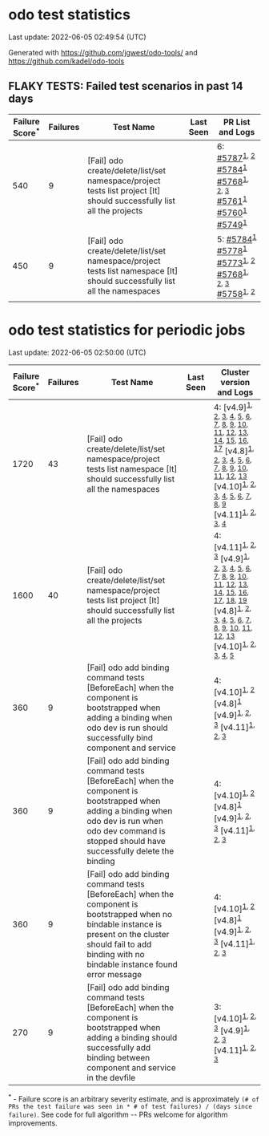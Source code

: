 # odo test statistics
Last update: 2022-06-05 02:49:54 (UTC)

Generated with https://github.com/jgwest/odo-tools/ and https://github.com/kadel/odo-tools
## FLAKY TESTS: Failed test scenarios in past 14 days
| Failure Score<sup>*</sup> | Failures | Test Name | Last Seen | PR List and Logs 
|---|---|---|---|---|
| 540 | 9 | [Fail] odo create/delete/list/set namespace/project tests list project [It] should successfully list all the projects  |  | 6: [#5787](https://github.com/openshift/odo/pull/5787)<sup>[1](https://storage.googleapis.com/origin-ci-test/pr-logs/pull/openshift_odo/5787/pull-ci-redhat-developer-odo-main-v4.10-integration-e2e/1532644696872980480/build-log.txt), [2](https://storage.googleapis.com/origin-ci-test/pr-logs/pull/openshift_odo/5787/pull-ci-redhat-developer-odo-main-v4.10-integration-e2e/1532392793849204736/build-log.txt)</sup> [#5784](https://github.com/openshift/odo/pull/5784)<sup>[1](https://storage.googleapis.com/origin-ci-test/pr-logs/pull/openshift_odo/5784/pull-ci-redhat-developer-odo-main-v4.10-integration-e2e/1532090437098016768/build-log.txt)</sup> [#5768](https://github.com/openshift/odo/pull/5768)<sup>[1](https://storage.googleapis.com/origin-ci-test/pr-logs/pull/openshift_odo/5768/pull-ci-redhat-developer-odo-main-v4.10-integration-e2e/1532647050619916288/build-log.txt), [2](https://storage.googleapis.com/origin-ci-test/pr-logs/pull/openshift_odo/5768/pull-ci-redhat-developer-odo-main-v4.10-integration-e2e/1532349363072798720/build-log.txt), [3](https://storage.googleapis.com/origin-ci-test/pr-logs/pull/openshift_odo/5768/pull-ci-redhat-developer-odo-main-v4.10-integration-e2e/1531577577636892672/build-log.txt)</sup> [#5761](https://github.com/openshift/odo/pull/5761)<sup>[1](https://storage.googleapis.com/origin-ci-test/pr-logs/pull/openshift_odo/5761/pull-ci-redhat-developer-odo-main-v4.10-integration-e2e/1529028827576012800/build-log.txt)</sup> [#5760](https://github.com/openshift/odo/pull/5760)<sup>[1](https://storage.googleapis.com/origin-ci-test/pr-logs/pull/openshift_odo/5760/pull-ci-redhat-developer-odo-main-v4.10-integration-e2e/1532725308787003392/build-log.txt)</sup> [#5749](https://github.com/openshift/odo/pull/5749)<sup>[1](https://storage.googleapis.com/origin-ci-test/pr-logs/pull/openshift_odo/5749/pull-ci-redhat-developer-odo-main-v4.10-integration-e2e/1532372374639349760/build-log.txt)</sup> 
| 450 | 9 | [Fail] odo create/delete/list/set namespace/project tests list namespace [It] should successfully list all the namespaces  |  | 5: [#5784](https://github.com/openshift/odo/pull/5784)<sup>[1](https://storage.googleapis.com/origin-ci-test/pr-logs/pull/openshift_odo/5784/pull-ci-redhat-developer-odo-main-v4.10-integration-e2e/1532090437098016768/build-log.txt)</sup> [#5778](https://github.com/openshift/odo/pull/5778)<sup>[1](https://storage.googleapis.com/origin-ci-test/pr-logs/pull/openshift_odo/5778/pull-ci-redhat-developer-odo-main-v4.10-integration-e2e/1531902001368010752/build-log.txt)</sup> [#5773](https://github.com/openshift/odo/pull/5773)<sup>[1](https://storage.googleapis.com/origin-ci-test/pr-logs/pull/openshift_odo/5773/pull-ci-redhat-developer-odo-main-v4.10-integration-e2e/1531543543372320768/build-log.txt), [2](https://storage.googleapis.com/origin-ci-test/pr-logs/pull/openshift_odo/5773/pull-ci-redhat-developer-odo-main-v4.10-integration-e2e/1531240450881490944/build-log.txt)</sup> [#5768](https://github.com/openshift/odo/pull/5768)<sup>[1](https://storage.googleapis.com/origin-ci-test/pr-logs/pull/openshift_odo/5768/pull-ci-redhat-developer-odo-main-v4.10-integration-e2e/1531554240701403136/build-log.txt), [2](https://storage.googleapis.com/origin-ci-test/pr-logs/pull/openshift_odo/5768/pull-ci-redhat-developer-odo-main-v4.10-integration-e2e/1532349363072798720/build-log.txt), [3](https://storage.googleapis.com/origin-ci-test/pr-logs/pull/openshift_odo/5768/pull-ci-redhat-developer-odo-main-v4.10-integration-e2e/1532773761558777856/build-log.txt)</sup> [#5758](https://github.com/openshift/odo/pull/5758)<sup>[1](https://storage.googleapis.com/origin-ci-test/pr-logs/pull/openshift_odo/5758/pull-ci-redhat-developer-odo-main-v4.10-integration-e2e/1528669549111545856/build-log.txt), [2](https://storage.googleapis.com/origin-ci-test/pr-logs/pull/openshift_odo/5758/pull-ci-redhat-developer-odo-main-v4.10-integration-e2e/1528957379163459584/build-log.txt)</sup> 


# odo test statistics for periodic jobs
Last update: 2022-06-05 02:50:00 (UTC)

| Failure Score<sup>*</sup> | Failures | Test Name | Last Seen | Cluster version and Logs 
|---|---|---|---|---|
| 1720 | 43 | [Fail] odo create/delete/list/set namespace/project tests list namespace [It] should successfully list all the namespaces  |  | 4: [v4.9]<sup>[1](https://storage.googleapis.com/origin-ci-test/logs/periodic-ci-redhat-developer-odo-main-v4.9-integration-e2e-periodic/1533146760002670592/build-log.txt), [2](https://storage.googleapis.com/origin-ci-test/logs/periodic-ci-redhat-developer-odo-main-v4.9-integration-e2e-periodic/1530972480393449472/build-log.txt), [3](https://storage.googleapis.com/origin-ci-test/logs/periodic-ci-redhat-developer-odo-main-v4.9-integration-e2e-periodic/1532603256805527552/build-log.txt), [4](https://storage.googleapis.com/origin-ci-test/logs/periodic-ci-redhat-developer-odo-main-v4.9-integration-e2e-periodic/1529251215131545600/build-log.txt), [5](https://storage.googleapis.com/origin-ci-test/logs/periodic-ci-redhat-developer-odo-main-v4.9-integration-e2e-periodic/1528798112200527872/build-log.txt), [6](https://storage.googleapis.com/origin-ci-test/logs/periodic-ci-redhat-developer-odo-main-v4.9-integration-e2e-periodic/1532422082527236096/build-log.txt), [7](https://storage.googleapis.com/origin-ci-test/logs/periodic-ci-redhat-developer-odo-main-v4.9-integration-e2e-periodic/1532150422519681024/build-log.txt), [8](https://storage.googleapis.com/origin-ci-test/logs/periodic-ci-redhat-developer-odo-main-v4.9-integration-e2e-periodic/1529341721912020992/build-log.txt), [9](https://storage.googleapis.com/origin-ci-test/logs/periodic-ci-redhat-developer-odo-main-v4.9-integration-e2e-periodic/1530610091537993728/build-log.txt), [10](https://storage.googleapis.com/origin-ci-test/logs/periodic-ci-redhat-developer-odo-main-v4.9-integration-e2e-periodic/1531606730046181376/build-log.txt), [11](https://storage.googleapis.com/origin-ci-test/logs/periodic-ci-redhat-developer-odo-main-v4.9-integration-e2e-periodic/1531968959878795264/build-log.txt), [12](https://storage.googleapis.com/origin-ci-test/logs/periodic-ci-redhat-developer-odo-main-v4.9-integration-e2e-periodic/1528979263741497344/build-log.txt), [13](https://storage.googleapis.com/origin-ci-test/logs/periodic-ci-redhat-developer-odo-main-v4.9-integration-e2e-periodic/1532331539856101376/build-log.txt), [14](https://storage.googleapis.com/origin-ci-test/logs/periodic-ci-redhat-developer-odo-main-v4.9-integration-e2e-periodic/1531063219462868992/build-log.txt), [15](https://storage.googleapis.com/origin-ci-test/logs/periodic-ci-redhat-developer-odo-main-v4.9-integration-e2e-periodic/1528616906225881088/build-log.txt), [16](https://storage.googleapis.com/origin-ci-test/logs/periodic-ci-redhat-developer-odo-main-v4.9-integration-e2e-periodic/1528888864834326528/build-log.txt), [17](https://storage.googleapis.com/origin-ci-test/logs/periodic-ci-redhat-developer-odo-main-v4.9-integration-e2e-periodic/1531244327945113600/build-log.txt)</sup> [v4.8]<sup>[1](https://storage.googleapis.com/origin-ci-test/logs/periodic-ci-redhat-developer-odo-main-v4.8-integration-e2e-periodic/1531787851279110144/build-log.txt), [2](https://storage.googleapis.com/origin-ci-test/logs/periodic-ci-redhat-developer-odo-main-v4.8-integration-e2e-periodic/1528435716638380032/build-log.txt), [3](https://storage.googleapis.com/origin-ci-test/logs/periodic-ci-redhat-developer-odo-main-v4.8-integration-e2e-periodic/1530066448628584448/build-log.txt), [4](https://storage.googleapis.com/origin-ci-test/logs/periodic-ci-redhat-developer-odo-main-v4.8-integration-e2e-periodic/1530881922224361472/build-log.txt), [5](https://storage.googleapis.com/origin-ci-test/logs/periodic-ci-redhat-developer-odo-main-v4.8-integration-e2e-periodic/1529613555232411648/build-log.txt), [6](https://storage.googleapis.com/origin-ci-test/logs/periodic-ci-redhat-developer-odo-main-v4.8-integration-e2e-periodic/1530338306275938304/build-log.txt), [7](https://storage.googleapis.com/origin-ci-test/logs/periodic-ci-redhat-developer-odo-main-v4.8-integration-e2e-periodic/1532331539436670976/build-log.txt), [8](https://storage.googleapis.com/origin-ci-test/logs/periodic-ci-redhat-developer-odo-main-v4.8-integration-e2e-periodic/1529704021630128128/build-log.txt), [9](https://storage.googleapis.com/origin-ci-test/logs/periodic-ci-redhat-developer-odo-main-v4.8-integration-e2e-periodic/1530610090690744320/build-log.txt), [10](https://storage.googleapis.com/origin-ci-test/logs/periodic-ci-redhat-developer-odo-main-v4.8-integration-e2e-periodic/1530247591793528832/build-log.txt), [11](https://storage.googleapis.com/origin-ci-test/logs/periodic-ci-redhat-developer-odo-main-v4.8-integration-e2e-periodic/1529069916303396864/build-log.txt), [12](https://storage.googleapis.com/origin-ci-test/logs/periodic-ci-redhat-developer-odo-main-v4.8-integration-e2e-periodic/1529251214305267712/build-log.txt), [13](https://storage.googleapis.com/origin-ci-test/logs/periodic-ci-redhat-developer-odo-main-v4.8-integration-e2e-periodic/1532422081596100608/build-log.txt)</sup> [v4.10]<sup>[1](https://storage.googleapis.com/origin-ci-test/logs/periodic-ci-redhat-developer-odo-main-v4.10-integration-e2e-periodic/1530247590065475584/build-log.txt), [2](https://storage.googleapis.com/origin-ci-test/logs/periodic-ci-redhat-developer-odo-main-v4.10-integration-e2e-periodic/1529160471616163840/build-log.txt), [3](https://storage.googleapis.com/origin-ci-test/logs/periodic-ci-redhat-developer-odo-main-v4.10-integration-e2e-periodic/1530157106710188032/build-log.txt), [4](https://storage.googleapis.com/origin-ci-test/logs/periodic-ci-redhat-developer-odo-main-v4.10-integration-e2e-periodic/1530972477902032896/build-log.txt), [5](https://storage.googleapis.com/origin-ci-test/logs/periodic-ci-redhat-developer-odo-main-v4.10-integration-e2e-periodic/1528979261149417472/build-log.txt), [6](https://storage.googleapis.com/origin-ci-test/logs/periodic-ci-redhat-developer-odo-main-v4.10-integration-e2e-periodic/1533237501500592128/build-log.txt), [7](https://storage.googleapis.com/origin-ci-test/logs/periodic-ci-redhat-developer-odo-main-v4.10-integration-e2e-periodic/1532875206496882688/build-log.txt), [8](https://storage.googleapis.com/origin-ci-test/logs/periodic-ci-redhat-developer-odo-main-v4.10-integration-e2e-periodic/1530066446934085632/build-log.txt), [9](https://storage.googleapis.com/origin-ci-test/logs/periodic-ci-redhat-developer-odo-main-v4.10-integration-e2e-periodic/1531606726669766656/build-log.txt)</sup> [v4.11]<sup>[1](https://storage.googleapis.com/origin-ci-test/logs/periodic-ci-redhat-developer-odo-main-v4.11-integration-e2e-periodic/1531787850448637952/build-log.txt), [2](https://storage.googleapis.com/origin-ci-test/logs/periodic-ci-redhat-developer-odo-main-v4.11-integration-e2e-periodic/1532603255136194560/build-log.txt), [3](https://storage.googleapis.com/origin-ci-test/logs/periodic-ci-redhat-developer-odo-main-v4.11-integration-e2e-periodic/1531244326472912896/build-log.txt), [4](https://storage.googleapis.com/origin-ci-test/logs/periodic-ci-redhat-developer-odo-main-v4.11-integration-e2e-periodic/1529432369650470912/build-log.txt)</sup> 
| 1600 | 40 | [Fail] odo create/delete/list/set namespace/project tests list project [It] should successfully list all the projects  |  | 4: [v4.11]<sup>[1](https://storage.googleapis.com/origin-ci-test/logs/periodic-ci-redhat-developer-odo-main-v4.11-integration-e2e-periodic/1530428889212391424/build-log.txt), [2](https://storage.googleapis.com/origin-ci-test/logs/periodic-ci-redhat-developer-odo-main-v4.11-integration-e2e-periodic/1532784461576409088/build-log.txt), [3](https://storage.googleapis.com/origin-ci-test/logs/periodic-ci-redhat-developer-odo-main-v4.11-integration-e2e-periodic/1530791275798728704/build-log.txt)</sup> [v4.9]<sup>[1](https://storage.googleapis.com/origin-ci-test/logs/periodic-ci-redhat-developer-odo-main-v4.9-integration-e2e-periodic/1533146760002670592/build-log.txt), [2](https://storage.googleapis.com/origin-ci-test/logs/periodic-ci-redhat-developer-odo-main-v4.9-integration-e2e-periodic/1533237504860229632/build-log.txt), [3](https://storage.googleapis.com/origin-ci-test/logs/periodic-ci-redhat-developer-odo-main-v4.9-integration-e2e-periodic/1532059536884502528/build-log.txt), [4](https://storage.googleapis.com/origin-ci-test/logs/periodic-ci-redhat-developer-odo-main-v4.9-integration-e2e-periodic/1528435717460463616/build-log.txt), [5](https://storage.googleapis.com/origin-ci-test/logs/periodic-ci-redhat-developer-odo-main-v4.9-integration-e2e-periodic/1530247592640778240/build-log.txt), [6](https://storage.googleapis.com/origin-ci-test/logs/periodic-ci-redhat-developer-odo-main-v4.9-integration-e2e-periodic/1530881922635403264/build-log.txt), [7](https://storage.googleapis.com/origin-ci-test/logs/periodic-ci-redhat-developer-odo-main-v4.9-integration-e2e-periodic/1531425615276675072/build-log.txt), [8](https://storage.googleapis.com/origin-ci-test/logs/periodic-ci-redhat-developer-odo-main-v4.9-integration-e2e-periodic/1528254518620327936/build-log.txt), [9](https://storage.googleapis.com/origin-ci-test/logs/periodic-ci-redhat-developer-odo-main-v4.9-integration-e2e-periodic/1528798112200527872/build-log.txt), [10](https://storage.googleapis.com/origin-ci-test/logs/periodic-ci-redhat-developer-odo-main-v4.9-integration-e2e-periodic/1532422082527236096/build-log.txt), [11](https://storage.googleapis.com/origin-ci-test/logs/periodic-ci-redhat-developer-odo-main-v4.9-integration-e2e-periodic/1529341721912020992/build-log.txt), [12](https://storage.googleapis.com/origin-ci-test/logs/periodic-ci-redhat-developer-odo-main-v4.9-integration-e2e-periodic/1530610091537993728/build-log.txt), [13](https://storage.googleapis.com/origin-ci-test/logs/periodic-ci-redhat-developer-odo-main-v4.9-integration-e2e-periodic/1531606730046181376/build-log.txt), [14](https://storage.googleapis.com/origin-ci-test/logs/periodic-ci-redhat-developer-odo-main-v4.9-integration-e2e-periodic/1531968959878795264/build-log.txt), [15](https://storage.googleapis.com/origin-ci-test/logs/periodic-ci-redhat-developer-odo-main-v4.9-integration-e2e-periodic/1528979263741497344/build-log.txt), [16](https://storage.googleapis.com/origin-ci-test/logs/periodic-ci-redhat-developer-odo-main-v4.9-integration-e2e-periodic/1530519535969374208/build-log.txt), [17](https://storage.googleapis.com/origin-ci-test/logs/periodic-ci-redhat-developer-odo-main-v4.9-integration-e2e-periodic/1531697191771443200/build-log.txt), [18](https://storage.googleapis.com/origin-ci-test/logs/periodic-ci-redhat-developer-odo-main-v4.9-integration-e2e-periodic/1531063219462868992/build-log.txt), [19](https://storage.googleapis.com/origin-ci-test/logs/periodic-ci-redhat-developer-odo-main-v4.9-integration-e2e-periodic/1531244327945113600/build-log.txt)</sup> [v4.8]<sup>[1](https://storage.googleapis.com/origin-ci-test/logs/periodic-ci-redhat-developer-odo-main-v4.8-integration-e2e-periodic/1531606729182154752/build-log.txt), [2](https://storage.googleapis.com/origin-ci-test/logs/periodic-ci-redhat-developer-odo-main-v4.8-integration-e2e-periodic/1528435716638380032/build-log.txt), [3](https://storage.googleapis.com/origin-ci-test/logs/periodic-ci-redhat-developer-odo-main-v4.8-integration-e2e-periodic/1530791276625006592/build-log.txt), [4](https://storage.googleapis.com/origin-ci-test/logs/periodic-ci-redhat-developer-odo-main-v4.8-integration-e2e-periodic/1532512806220337152/build-log.txt), [5](https://storage.googleapis.com/origin-ci-test/logs/periodic-ci-redhat-developer-odo-main-v4.8-integration-e2e-periodic/1533237503169925120/build-log.txt), [6](https://storage.googleapis.com/origin-ci-test/logs/periodic-ci-redhat-developer-odo-main-v4.8-integration-e2e-periodic/1529613555232411648/build-log.txt), [7](https://storage.googleapis.com/origin-ci-test/logs/periodic-ci-redhat-developer-odo-main-v4.8-integration-e2e-periodic/1532784463245742080/build-log.txt), [8](https://storage.googleapis.com/origin-ci-test/logs/periodic-ci-redhat-developer-odo-main-v4.8-integration-e2e-periodic/1533056203452583936/build-log.txt), [9](https://storage.googleapis.com/origin-ci-test/logs/periodic-ci-redhat-developer-odo-main-v4.8-integration-e2e-periodic/1529341721085743104/build-log.txt), [10](https://storage.googleapis.com/origin-ci-test/logs/periodic-ci-redhat-developer-odo-main-v4.8-integration-e2e-periodic/1529432370510303232/build-log.txt), [11](https://storage.googleapis.com/origin-ci-test/logs/periodic-ci-redhat-developer-odo-main-v4.8-integration-e2e-periodic/1530428890055446528/build-log.txt), [12](https://storage.googleapis.com/origin-ci-test/logs/periodic-ci-redhat-developer-odo-main-v4.8-integration-e2e-periodic/1528526466545881088/build-log.txt), [13](https://storage.googleapis.com/origin-ci-test/logs/periodic-ci-redhat-developer-odo-main-v4.8-integration-e2e-periodic/1532422081596100608/build-log.txt)</sup> [v4.10]<sup>[1](https://storage.googleapis.com/origin-ci-test/logs/periodic-ci-redhat-developer-odo-main-v4.10-integration-e2e-periodic/1531425612793647104/build-log.txt), [2](https://storage.googleapis.com/origin-ci-test/logs/periodic-ci-redhat-developer-odo-main-v4.10-integration-e2e-periodic/1531878300287242240/build-log.txt), [3](https://storage.googleapis.com/origin-ci-test/logs/periodic-ci-redhat-developer-odo-main-v4.10-integration-e2e-periodic/1532603254326693888/build-log.txt), [4](https://storage.googleapis.com/origin-ci-test/logs/periodic-ci-redhat-developer-odo-main-v4.10-integration-e2e-periodic/1530157106710188032/build-log.txt), [5](https://storage.googleapis.com/origin-ci-test/logs/periodic-ci-redhat-developer-odo-main-v4.10-integration-e2e-periodic/1531697188755738624/build-log.txt)</sup> 
| 360 | 9 | [Fail] odo add binding command tests [BeforeEach] when the component is bootstrapped when adding a binding when odo dev is run should successfully bind component and service  |  | 4: [v4.10]<sup>[1](https://storage.googleapis.com/origin-ci-test/logs/periodic-ci-redhat-developer-odo-main-v4.10-integration-e2e-periodic/1528254516086968320/build-log.txt), [2](https://storage.googleapis.com/origin-ci-test/logs/periodic-ci-redhat-developer-odo-main-v4.10-integration-e2e-periodic/1528435714901938176/build-log.txt)</sup> [v4.8]<sup>[1](https://storage.googleapis.com/origin-ci-test/logs/periodic-ci-redhat-developer-odo-main-v4.8-integration-e2e-periodic/1528435716638380032/build-log.txt)</sup> [v4.9]<sup>[1](https://storage.googleapis.com/origin-ci-test/logs/periodic-ci-redhat-developer-odo-main-v4.9-integration-e2e-periodic/1528345159568199680/build-log.txt), [2](https://storage.googleapis.com/origin-ci-test/logs/periodic-ci-redhat-developer-odo-main-v4.9-integration-e2e-periodic/1528435717460463616/build-log.txt), [3](https://storage.googleapis.com/origin-ci-test/logs/periodic-ci-redhat-developer-odo-main-v4.9-integration-e2e-periodic/1528254518620327936/build-log.txt)</sup> [v4.11]<sup>[1](https://storage.googleapis.com/origin-ci-test/logs/periodic-ci-redhat-developer-odo-main-v4.11-integration-e2e-periodic/1528435715736604672/build-log.txt), [2](https://storage.googleapis.com/origin-ci-test/logs/periodic-ci-redhat-developer-odo-main-v4.11-integration-e2e-periodic/1532422080765628416/build-log.txt), [3](https://storage.googleapis.com/origin-ci-test/logs/periodic-ci-redhat-developer-odo-main-v4.11-integration-e2e-periodic/1532240879635402752/build-log.txt)</sup> 
| 360 | 9 | [Fail] odo add binding command tests [BeforeEach] when the component is bootstrapped when adding a binding when odo dev is run when odo dev command is stopped should have successfully delete the binding  |  | 4: [v4.10]<sup>[1](https://storage.googleapis.com/origin-ci-test/logs/periodic-ci-redhat-developer-odo-main-v4.10-integration-e2e-periodic/1528254516086968320/build-log.txt), [2](https://storage.googleapis.com/origin-ci-test/logs/periodic-ci-redhat-developer-odo-main-v4.10-integration-e2e-periodic/1528435714901938176/build-log.txt)</sup> [v4.8]<sup>[1](https://storage.googleapis.com/origin-ci-test/logs/periodic-ci-redhat-developer-odo-main-v4.8-integration-e2e-periodic/1528435716638380032/build-log.txt)</sup> [v4.9]<sup>[1](https://storage.googleapis.com/origin-ci-test/logs/periodic-ci-redhat-developer-odo-main-v4.9-integration-e2e-periodic/1528345159568199680/build-log.txt), [2](https://storage.googleapis.com/origin-ci-test/logs/periodic-ci-redhat-developer-odo-main-v4.9-integration-e2e-periodic/1528435717460463616/build-log.txt), [3](https://storage.googleapis.com/origin-ci-test/logs/periodic-ci-redhat-developer-odo-main-v4.9-integration-e2e-periodic/1528254518620327936/build-log.txt)</sup> [v4.11]<sup>[1](https://storage.googleapis.com/origin-ci-test/logs/periodic-ci-redhat-developer-odo-main-v4.11-integration-e2e-periodic/1528435715736604672/build-log.txt), [2](https://storage.googleapis.com/origin-ci-test/logs/periodic-ci-redhat-developer-odo-main-v4.11-integration-e2e-periodic/1532422080765628416/build-log.txt), [3](https://storage.googleapis.com/origin-ci-test/logs/periodic-ci-redhat-developer-odo-main-v4.11-integration-e2e-periodic/1532240879635402752/build-log.txt)</sup> 
| 360 | 9 | [Fail] odo add binding command tests [BeforeEach] when the component is bootstrapped when no bindable instance is present on the cluster should fail to add binding with no bindable instance found error message  |  | 4: [v4.10]<sup>[1](https://storage.googleapis.com/origin-ci-test/logs/periodic-ci-redhat-developer-odo-main-v4.10-integration-e2e-periodic/1528254516086968320/build-log.txt), [2](https://storage.googleapis.com/origin-ci-test/logs/periodic-ci-redhat-developer-odo-main-v4.10-integration-e2e-periodic/1528435714901938176/build-log.txt)</sup> [v4.8]<sup>[1](https://storage.googleapis.com/origin-ci-test/logs/periodic-ci-redhat-developer-odo-main-v4.8-integration-e2e-periodic/1528435716638380032/build-log.txt)</sup> [v4.9]<sup>[1](https://storage.googleapis.com/origin-ci-test/logs/periodic-ci-redhat-developer-odo-main-v4.9-integration-e2e-periodic/1528345159568199680/build-log.txt), [2](https://storage.googleapis.com/origin-ci-test/logs/periodic-ci-redhat-developer-odo-main-v4.9-integration-e2e-periodic/1528435717460463616/build-log.txt), [3](https://storage.googleapis.com/origin-ci-test/logs/periodic-ci-redhat-developer-odo-main-v4.9-integration-e2e-periodic/1528254518620327936/build-log.txt)</sup> [v4.11]<sup>[1](https://storage.googleapis.com/origin-ci-test/logs/periodic-ci-redhat-developer-odo-main-v4.11-integration-e2e-periodic/1528435715736604672/build-log.txt), [2](https://storage.googleapis.com/origin-ci-test/logs/periodic-ci-redhat-developer-odo-main-v4.11-integration-e2e-periodic/1532422080765628416/build-log.txt), [3](https://storage.googleapis.com/origin-ci-test/logs/periodic-ci-redhat-developer-odo-main-v4.11-integration-e2e-periodic/1532240879635402752/build-log.txt)</sup> 
| 270 | 9 | [Fail] odo add binding command tests [BeforeEach] when the component is bootstrapped when adding a binding should successfully add binding between component and service in the devfile  |  | 3: [v4.10]<sup>[1](https://storage.googleapis.com/origin-ci-test/logs/periodic-ci-redhat-developer-odo-main-v4.10-integration-e2e-periodic/1528254516086968320/build-log.txt), [2](https://storage.googleapis.com/origin-ci-test/logs/periodic-ci-redhat-developer-odo-main-v4.10-integration-e2e-periodic/1528435714901938176/build-log.txt), [3](https://storage.googleapis.com/origin-ci-test/logs/periodic-ci-redhat-developer-odo-main-v4.10-integration-e2e-periodic/1532784460720771072/build-log.txt)</sup> [v4.9]<sup>[1](https://storage.googleapis.com/origin-ci-test/logs/periodic-ci-redhat-developer-odo-main-v4.9-integration-e2e-periodic/1528345159568199680/build-log.txt), [2](https://storage.googleapis.com/origin-ci-test/logs/periodic-ci-redhat-developer-odo-main-v4.9-integration-e2e-periodic/1528435717460463616/build-log.txt), [3](https://storage.googleapis.com/origin-ci-test/logs/periodic-ci-redhat-developer-odo-main-v4.9-integration-e2e-periodic/1528254518620327936/build-log.txt)</sup> [v4.11]<sup>[1](https://storage.googleapis.com/origin-ci-test/logs/periodic-ci-redhat-developer-odo-main-v4.11-integration-e2e-periodic/1528435715736604672/build-log.txt), [2](https://storage.googleapis.com/origin-ci-test/logs/periodic-ci-redhat-developer-odo-main-v4.11-integration-e2e-periodic/1532422080765628416/build-log.txt), [3](https://storage.googleapis.com/origin-ci-test/logs/periodic-ci-redhat-developer-odo-main-v4.11-integration-e2e-periodic/1532240879635402752/build-log.txt)</sup> 



<sup>*</sup> - Failure score is an arbitrary severity estimate, and is approximately `(# of PRs the test failure was seen in * # of test failures) / (days since failure)`. See code for full algorithm -- PRs welcome for algorithm improvements.
